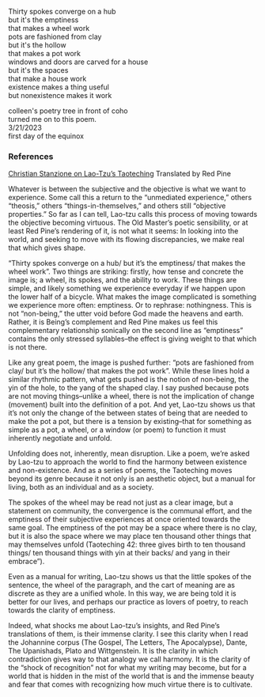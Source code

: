 

Thirty spokes converge on a hub  
but it's the emptiness  
that makes a wheel work  
pots are fashioned from clay  
but it's the hollow  
that makes a pot work  
windows and doors are carved for a house  
but it's the spaces  
that make a house work  
existence makes a thing useful  
but nonexistence makes it work  

colleen's poetry tree
in front of coho  
turned me on to this poem.  
3/21/2023  
first day of the equinox

### References

[Christian Stanzione on Lao-Tzu’s Taoteching](https://poems.com/features/what-sparks-poetry/christian-stanzione/)
Translated by Red Pine

Whatever is between the subjective and the objective is what we want to experience. Some call this a return to the “unmediated experience,” others “theosis,” others “things-in-themselves,” and others still “objective properties.” So far as I can tell, Lao-tzu calls this process of moving towards the objective becoming virtuous. The Old Master’s poetic sensibility, or at least Red Pine’s rendering of it, is not what it seems: In looking into the world, and seeking to move with its flowing discrepancies, we make real that which gives shape.

“Thirty spokes converge on a hub/ but it’s the emptiness/ that makes the wheel work”. Two things are striking: firstly, how tense and concrete the image is; a wheel, its spokes, and the ability to work. These things are simple, and likely something we experience everyday if we happen upon the lower half of a bicycle. What makes the image complicated is something we experience more often: emptiness. Or to rephrase: nothingness. This is not “non-being,” the utter void before God made the heavens and earth. Rather, it is Being’s complement and Red Pine makes us feel this complementary relationship sonically on the second line as “emptiness” contains the only stressed syllables–the effect is giving weight to that which is not there.

Like any great poem, the image is pushed further: “pots are fashioned from clay/ but it’s the hollow/ that makes the pot work”. While these lines hold a similar rhythmic pattern, what gets pushed is the notion of non-being, the yin of the hole, to the yang of the shaped clay. I say pushed because pots are not moving things–unlike a wheel, there is not the implication of change (movement) built into the definition of a pot. And yet, Lao-tzu shows us that it’s not only the change of the between states of being that are needed to make the pot a pot, but there is a tension by existing–that for something as simple as a pot, a wheel, or a window (or poem) to function it must inherently negotiate and unfold.

Unfolding does not, inherently, mean disruption. Like a poem, we’re asked by Lao-tzu to approach the world to find the harmony between existence and non-existence. And as a series of poems, the Taoteching moves beyond its genre because it not only is an aesthetic object, but a manual for living, both as an individual and as a society.

The spokes of the wheel may be read not just as a clear image, but a statement on community, the convergence is the communal effort, and the emptiness of their subjective experiences at once oriented towards the same goal. The emptiness of the pot may be a space where there is no clay, but it is also the space where we may place ten thousand other things that may themselves unfold (Taoteching 42: three gives birth to ten thousand things/ ten thousand things with yin at their backs/ and yang in their embrace”).

Even as a manual for writing, Lao-tzu shows us that the little spokes of the sentence, the wheel of the paragraph, and the cart of meaning are as discrete as they are a unified whole. In this way, we are being told it is better for our lives, and perhaps our practice as lovers of poetry, to reach towards the clarity of emptiness.

Indeed, what shocks me about Lao-tzu’s insights, and Red Pine’s translations of them, is their immense clarity. I see this clarity when I read the Johannine corpus (The Gospel, The Letters, The Apocalypse), Dante, The Upanishads, Plato and Wittgenstein. It is the clarity in which contradiction gives way to that analogy we call harmony. It is the clarity of the “shock of recognition” not for what my writing may become, but for a world that is hidden in the mist of the world that is and the immense beauty and fear that comes with recognizing how much virtue there is to cultivate.
